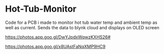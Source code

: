 # Hot-Tub-Monitor
Code for a PCB i made to monitor hot tub water temp and ambient temp as well as current. Sends the data to blynk cloud and displays on OLED screen


https://photos.app.goo.gl/DwYJpdxWqwzKXHS26#

https://photos.app.goo.gl/x8UAstFaNqXMP9HC9



